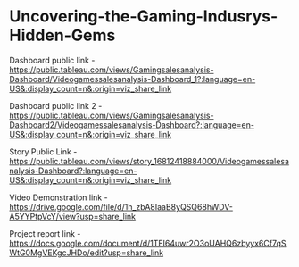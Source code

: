 # Uncovering-the-Gaming-Indusrys-Hidden-Gems


Dashboard public link -https://public.tableau.com/views/Gamingsalesanalysis-Dashboard/Videogamessalesanalysis-Dashboard_1?:language=en-US&:display_count=n&:origin=viz_share_link

Dashboard public link 2 - https://public.tableau.com/views/Gamingsalesanalysis-Dashboard2/Videogamessalesanalysis-Dashboard?:language=en-US&:display_count=n&:origin=viz_share_link

Story Public Link -https://public.tableau.com/views/story_16812418884000/Videogamessalesanalysis-Dashboard?:language=en-US&:display_count=n&:origin=viz_share_link

Video Demonstration link -https://drive.google.com/file/d/1h_zbA8IaaB8yQSQ68hWDV-A5YYPtpVcY/view?usp=share_link

Project report link - https://docs.google.com/document/d/1TFI64uwr2O3oUAHQ6zbyyx6Cf7qSWtG0MgVEKgcJHDo/edit?usp=share_link
